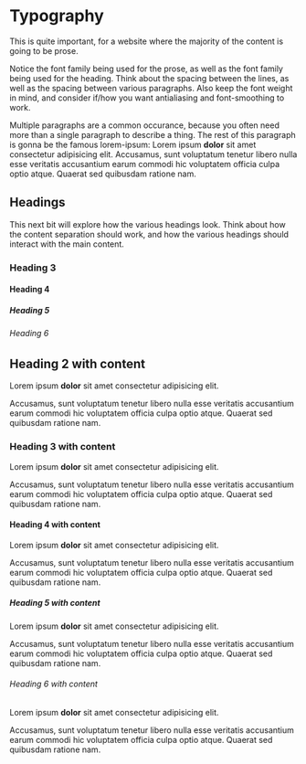 # Typography

This is quite important, for a website where the majority of the content
is going to be prose.

Notice the font family being used for the prose, as well as the font
family being used for the heading. Think about the spacing between the
lines, as well as the spacing between various paragraphs. Also keep the
font weight in mind, and consider if/how you want antialiasing and
font-smoothing to work.

Multiple paragraphs are a common occurance, because you often need more
than a single paragraph to describe a thing. The rest of this paragraph
is gonna be the famous lorem-ipsum: Lorem ipsum **dolor** sit amet
consectetur adipisicing elit. Accusamus, sunt voluptatum tenetur libero
nulla esse veritatis accusantium earum commodi hic voluptatem officia
culpa optio atque. Quaerat sed quibusdam ratione nam.

## Headings

This next bit will explore how the various headings look. Think about
how the content separation should work, and how the various headings
should interact with the main content.

### Heading 3

#### Heading 4

##### Heading 5

###### Heading 6

## Heading 2 with content

Lorem ipsum **dolor** sit amet consectetur adipisicing elit.

Accusamus, sunt voluptatum tenetur libero nulla esse veritatis
accusantium earum commodi hic voluptatem officia culpa optio atque.
Quaerat sed quibusdam ratione nam.

### Heading 3 with content

Lorem ipsum **dolor** sit amet consectetur adipisicing elit.

Accusamus, sunt voluptatum tenetur libero nulla esse veritatis
accusantium earum commodi hic voluptatem officia culpa optio atque.
Quaerat sed quibusdam ratione nam.

#### Heading 4 with content

Lorem ipsum **dolor** sit amet consectetur adipisicing elit.

Accusamus, sunt voluptatum tenetur libero nulla esse veritatis
accusantium earum commodi hic voluptatem officia culpa optio atque.
Quaerat sed quibusdam ratione nam.

##### Heading 5 with content

Lorem ipsum **dolor** sit amet consectetur adipisicing elit.

Accusamus, sunt voluptatum tenetur libero nulla esse veritatis
accusantium earum commodi hic voluptatem officia culpa optio atque.
Quaerat sed quibusdam ratione nam.

###### Heading 6 with content

Lorem ipsum **dolor** sit amet consectetur adipisicing elit.

Accusamus, sunt voluptatum tenetur libero nulla esse veritatis
accusantium earum commodi hic voluptatem officia culpa optio atque.
Quaerat sed quibusdam ratione nam.
